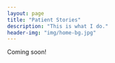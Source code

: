 ```yaml
---
layout: page
title: "Patient Stories"
description: "This is what I do."
header-img: "img/home-bg.jpg"
---
```


Coming soon!
